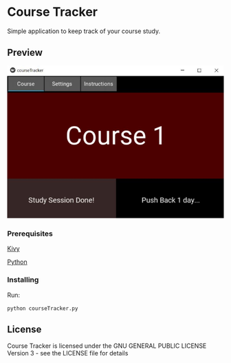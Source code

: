 # Course Tracker
Simple application to keep track of your course study.

## Preview
![Main Screen](img/mainscreen.JPG)

### Prerequisites

[Kivy](https://kivy.org/doc/stable/installation/installation.html)

[Python](https://www.python.org/downloads/)


### Installing

Run:

```
python courseTracker.py
```

## License

Course Tracker is licensed under the GNU GENERAL PUBLIC LICENSE Version 3 - see the LICENSE file for details
